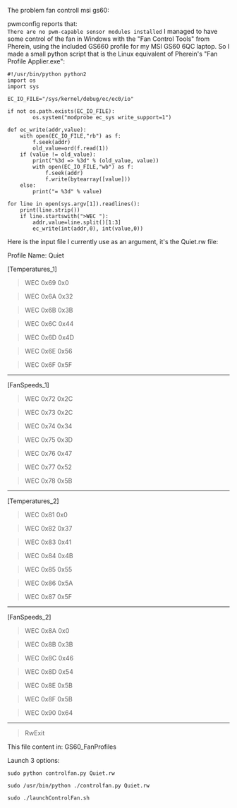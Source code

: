 The problem fan controll msi gs60:

pwmconfig reports that:  
``
There are no pwm-capable sensor modules installed
``
I managed to have some control of the fan in Windows with the "Fan Control Tools" from Pherein, using the included GS660 profile for my MSI GS60 6QC laptop. So I made a small python script that is the Linux equivalent of Pherein's "Fan Profile Applier.exe":

    #!/usr/bin/python python2
    import os
    import sys
    
    EC_IO_FILE="/sys/kernel/debug/ec/ec0/io"
    
    if not os.path.exists(EC_IO_FILE):
            os.system("modprobe ec_sys write_support=1")
    
    def ec_write(addr,value):
        with open(EC_IO_FILE,"rb") as f:
            f.seek(addr)
            old_value=ord(f.read(1))
        if (value != old_value):
            print("%3d => %3d" % (old_value, value))
            with open(EC_IO_FILE,"wb") as f:
                f.seek(addr)
                f.write(bytearray([value]))
        else:
            print("= %3d" % value)
    
    for line in open(sys.argv[1]).readlines():
        print(line.strip())
        if line.startswith(">WEC "):
            addr,value=line.split()[1:3]
            ec_write(int(addr,0), int(value,0))

Here is the input file I currently use as an argument, it's the Quiet.rw file:

Profile Name: Quiet

[Temperatures_1]

>WEC 0x69 0x0

>WEC 0x6A 0x32

>WEC 0x6B 0x3B

>WEC 0x6C 0x44

>WEC 0x6D 0x4D

>WEC 0x6E 0x56

>WEC 0x6F 0x5F

----

[FanSpeeds_1]

>WEC 0x72 0x2C

>WEC 0x73 0x2C

>WEC 0x74 0x34

>WEC 0x75 0x3D

>WEC 0x76 0x47

>WEC 0x77 0x52

>WEC 0x78 0x5B

----

[Temperatures_2]

>WEC 0x81 0x0

>WEC 0x82 0x37

>WEC 0x83 0x41

>WEC 0x84 0x4B

>WEC 0x85 0x55

>WEC 0x86 0x5A

>WEC 0x87 0x5F

----

[FanSpeeds_2]

>WEC 0x8A 0x0

>WEC 0x8B 0x3B

>WEC 0x8C 0x46

>WEC 0x8D 0x54

>WEC 0x8E 0x5B

>WEC 0x8F 0x5B

>WEC 0x90 0x64

----

>RwExit

  

This file content in: GS60_FanProfiles

Launch 3 options:

``
sudo python controlfan.py Quiet.rw
``

``
sudo /usr/bin/python ./controlfan.py Quiet.rw
``

``
sudo ./launchControlFan.sh
``
